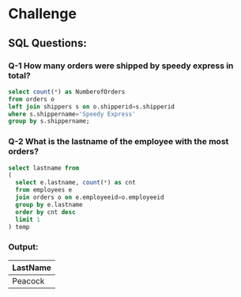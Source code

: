 # Challenge

## SQL Questions:

### Q-1 How many orders were shipped by speedy express in total?

```sql
select count(*) as NumberofOrders
from orders o 
left join shippers s on o.shipperid=s.shipperid
where s.shippername='Speedy Express'
group by s.shippername;
```

### Q-2 What is the lastname of the employee with the most orders?
```sql
select lastname from
(
  select e.lastname, count(*) as cnt
  from employees e
  join orders o on e.employeeid=o.employeeid
  group by e.lastname 
  order by cnt desc
  limit 1
) temp
```
### Output:

| LastName |
|----------|
| Peacock  |
